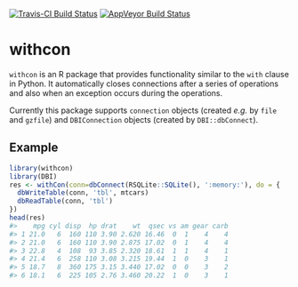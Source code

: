 <!-- README.md is generated from README.Rmd. Please edit that file -->
[![Travis-CI Build Status](https://travis-ci.org/kota7/withcon.svg?branch=master)](https://travis-ci.org/kota7/withcon) [![AppVeyor Build Status](https://ci.appveyor.com/api/projects/status/github/kota7/withcon?branch=master&svg=true)](https://ci.appveyor.com/project/kota7/withcon)

withcon
=======

`withcon` is an R package that provides functionality similar to the `with` clause in Python. It automatically closes connections after a series of operations and also when an exception occurs during the operations.

Currently this package supports `connection` objects (created *e.g.* by `file` and `gzfile`) and `DBIConnection` objects (created by `DBI::dbConnect`).

Example
-------

``` r
library(withcon)
library(DBI)
res <- withCon(conn=dbConnect(RSQLite::SQLite(), ':memory:'), do = {
  dbWriteTable(conn, 'tbl', mtcars)
  dbReadTable(conn, 'tbl')
})
head(res)
#>    mpg cyl disp  hp drat    wt  qsec vs am gear carb
#> 1 21.0   6  160 110 3.90 2.620 16.46  0  1    4    4
#> 2 21.0   6  160 110 3.90 2.875 17.02  0  1    4    4
#> 3 22.8   4  108  93 3.85 2.320 18.61  1  1    4    1
#> 4 21.4   6  258 110 3.08 3.215 19.44  1  0    3    1
#> 5 18.7   8  360 175 3.15 3.440 17.02  0  0    3    2
#> 6 18.1   6  225 105 2.76 3.460 20.22  1  0    3    1
```
